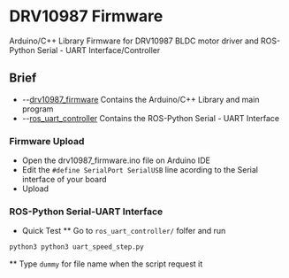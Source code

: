 # DRV10987 Firmware
Arduino/C++ Library Firmware for DRV10987 BLDC motor driver
and ROS-Python Serial - UART Interface/Controller

## Brief

* --[drv10987_firmware](#firmware) Contains the Arduino/C++ Library and main program
* --[ros_uart_controller](#controller) Contains the ROS-Python Serial - UART Interface

### Firmware Upload
* Open the drv10987_firmware.ino file on Arduino IDE
* Edit the `#define SerialPort SerialUSB` line acording to the Serial interface of your board
* Upload

### ROS-Python Serial-UART Interface
* Quick Test
** Go to `ros_uart_controller/` folfer and run
```python
python3 python3 uart_speed_step.py
```
** Type `dummy` for file name when the script request it 